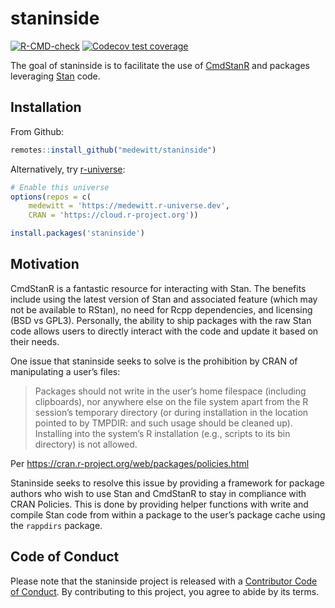 
<!-- README.md is generated from README.Rmd. Please edit that file -->

# staninside

<!-- badges: start -->

[![R-CMD-check](https://github.com/medewitt/staninside/workflows/R-CMD-check/badge.svg)](https://github.com/medewitt/staninside/actions)
[![Codecov test
coverage](https://codecov.io/gh/medewitt/staninside/branch/main/graph/badge.svg)](https://codecov.io/gh/medewitt/staninside?branch=main)
<!-- badges: end -->

The goal of staninside is to facilitate the use of
[CmdStanR](https://mc-stan.org/cmdstanr/) and packages leveraging
[Stan](https://mc-stan.org/) code.

## Installation

From Github:

``` r
remotes::install_github("medewitt/staninside")
```

Alternatively, try
[r-universe](https://medewitt.r-universe.dev/ui#builds):

``` r
# Enable this universe
options(repos = c(
    medewitt = 'https://medewitt.r-universe.dev',
    CRAN = 'https://cloud.r-project.org'))

install.packages('staninside')
```

## Motivation

CmdStanR is a fantastic resource for interacting with Stan. The benefits
include using the latest version of Stan and associated feature (which
may not be available to RStan), no need for Rcpp dependencies, and
licensing (BSD vs GPL3). Personally, the ability to ship packages with
the raw Stan code allows users to directly interact with the code and
update it based on their needs.

One issue that staninside seeks to solve is the prohibition by CRAN of
manipulating a user’s files:

> Packages should not write in the user’s home filespace (including
> clipboards), nor anywhere else on the file system apart from the R
> session’s temporary directory (or during installation in the location
> pointed to by TMPDIR: and such usage should be cleaned up). Installing
> into the system’s R installation (e.g., scripts to its bin directory)
> is not allowed.

Per <https://cran.r-project.org/web/packages/policies.html>

Staninside seeks to resolve this issue by providing a framework for
package authors who wish to use Stan and CmdStanR to stay in compliance
with CRAN Policies. This is done by providing helper functions with
write and compile Stan code from within a package to the user’s package
cache using the `rappdirs` package.

## Code of Conduct

Please note that the staninside project is released with a [Contributor
Code of
Conduct](https://contributor-covenant.org/version/2/0/CODE_OF_CONDUCT.html).
By contributing to this project, you agree to abide by its terms.
